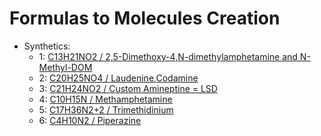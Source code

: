 # Formulas to Molecules Creation

- Synthetics:  
  - 1: [C13H21NO2 / 2,5-Dimethoxy-4,N-dimethylamphetamine and N-Methyl-DOM](/assets/docs/synthesis/substances/formulas/syn/1/readme.md)   
  - 2: [C20H25NO4 / Laudenine,Codamine](/assets/docs/synthesis/substances/formulas/syn/2/readme.md)    
  - 3: [C21H24NO2 / Custom Amineptine = LSD](/assets/docs/synthesis/substances/formulas/syn/3/readme.md)    
  - 4: [C10H15N / Methamphetamine](/assets/docs/synthesis/substances/formulas/syn/4/readme.md)    
  - 5: [C17H36N2+2 / Trimethidinium](/assets/docs/synthesis/substances/formulas/syn/5/readme.md)    
  - 6: [C4H10N2 / Piperazine](/assets/docs/synthesis/substances/formulas/pharmaceutical/piperazine/readme.md)    
